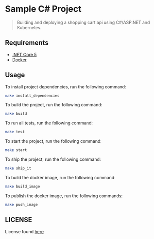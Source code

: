# Sample C\# Project

> Building and deploying a shopping cart api using C#/ASP.NET and Kubernetes.

## Requirements

- [.NET Core 5](https://dotnet.microsoft.com/download/dotnet-core/5.0)
- [Docker](https://www.docker.com/get-started)

## Usage

To install project dependencies, run the following command:
```bash
make install_dependencies
```

To build the project, run the following command:
```bash
make build
```

To run all tests, run the following command:
```bash
make test
```

To start the project, run the following command:
```bash
make start
```

To ship the project, run the following command:
```bash
make ship_it
```

To build the docker image, run the following command:
```bash
make build_image
```

To publish the docker image, run the following commands:
```bash
make push_image
```

## LICENSE

License found [here](./LICENSE.txt)
